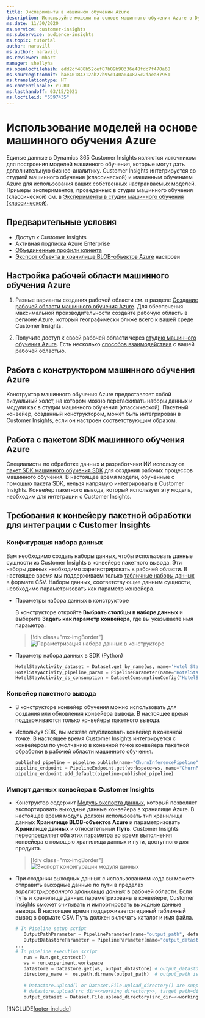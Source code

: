 ```yaml
---
title: Эксперименты в машинном обучении Azure
description: Используйте модели на основе машинного обучения Azure в Dynamics 365 Customer Insights.
ms.date: 11/30/2020
ms.service: customer-insights
ms.subservice: audience-insights
ms.topic: tutorial
author: naravill
ms.author: naravill
ms.reviewer: mhart
manager: shellyha
ms.openlocfilehash: edd2cf488b52cef87b09b90336e48fdc7f470a68
ms.sourcegitcommit: bae40184312ab27b95c140a044875c2daea37951
ms.translationtype: HT
ms.contentlocale: ru-RU
ms.lasthandoff: 03/15/2021
ms.locfileid: "5597435"
---
```

# <a name="use-azure-machine-learning-based-models"></a>Использование моделей на основе машинного обучения Azure

Единые данные в Dynamics 365 Customer Insights являются источником для построения моделей машинного обучения, которые могут дать дополнительную бизнес-аналитику. Customer Insights интегрируется со студией машинного обучения (классической) и машинным обучением Azure для использования ваших собственных настраиваемых моделей. Примеры экспериментов, проведенных в студии машинного обучения (классической) см. в [Эксперименты в студии машинного обучения (классической)](machine-learning-studio-experiments.md). 

## <a name="prerequisites"></a>Предварительные условия

- Доступ к Customer Insights
- Активная подписка Azure Enterprise
- [Объединенные профили клиента](data-unification.md)
- [Экспорт объекта в хранилище BLOB-объектов Azure](export-azure-blob-storage.md) настроен

## <a name="set-up-azure-machine-learning-workspace"></a>Настройка рабочей области машинного обучения Azure

1. Разные варианты создания рабочей области см. в разделе [Создание рабочей области машинного обучения Azure](/azure/machine-learning/concept-workspace#-create-a-workspace). Для обеспечения максимальной производительности создайте рабочую область в регионе Azure, который географически ближе всего к вашей среде Customer Insights.

1. Получите доступ к своей рабочей области через [студию машинного обучения Azure](https://ml.azure.com/). Есть несколько [способов взаимодействия](/azure/machine-learning/concept-workspace#tools-for-workspace-interaction) с вашей рабочей областью.

## <a name="work-with-azure-machine-learning-designer"></a>Работа с конструктором машинного обучения Azure

Конструктор машинного обучения Azure предоставляет собой визуальный холст, на котором можно перетаскивать наборы данных и модули как в студии машинного обучения (классической). Пакетный конвейер, созданный конструктором, может быть интегрирован в Customer Insights, если он настроен соответствующим образом. 
   
## <a name="working-with-azure-machine-learning-sdk"></a>Работа с пакетом SDK машинного обучения Azure

Специалисты по обработке данных и разработчики ИИ используют [пакет SDK машинного обучения SDK](/python/api/overview/azure/ml/?preserve-view=true&view=azure-ml-py) для создания рабочих процессов машинного обучения. В настоящее время модели, обученные с помощью пакета SDK, нельзя напрямую интегрировать в Customer Insights. Конвейер пакетного вывода, который использует эту модель, необходим для интеграции с Customer Insights.

## <a name="batch-pipeline-requirements-to-integrate-with-customer-insights"></a>Требования к конвейеру пакетной обработки для интеграции с Customer Insights

### <a name="dataset-configuration"></a>Конфигурация набора данных

Вам необходимо создать наборы данных, чтобы использовать данные сущности из Customer Insights в конвейере пакетного вывода. Эти наборы данных необходимо зарегистрировать в рабочей области. В настоящее время мы поддерживаем только [табличные наборы данных](/azure/machine-learning/how-to-create-register-datasets#tabulardataset) в формате CSV. Наборы данных, соответствующие данным сущности, необходимо параметризовать как параметр конвейера.
   
* Параметры набора данных в конструкторе
   
     В конструкторе откройте **Выбрать столбцы в наборе данных** и выберите **Задать как параметр конвейера**, где вы указываете имя параметра.

     > [!div class="mx-imgBorder"]
     > ![Параметризация набора данных в конструкторе](media/intelligence-designer-dataset-parameters.png "Параметризация набора данных в конструкторе")
   
* Параметр набора данных в SDK (Python)
   
   ```python
   HotelStayActivity_dataset = Dataset.get_by_name(ws, name='Hotel Stay Activity Data')
   HotelStayActivity_pipeline_param = PipelineParameter(name="HotelStayActivity_pipeline_param", default_value=HotelStayActivity_dataset)
   HotelStayActivity_ds_consumption = DatasetConsumptionConfig("HotelStayActivity_dataset", HotelStayActivity_pipeline_param)
   ```

### <a name="batch-inference-pipeline"></a>Конвейер пакетного вывода
  
* В конструкторе конвейер обучения можно использовать для создания или обновления конвейера вывода. В настоящее время поддерживаются только конвейеры пакетного вывода.

* Используя SDK, вы можете опубликовать конвейер в конечной точке. В настоящее время Customer Insights интегрируется с конвейером по умолчанию в конечной точке конвейера пакетной обработки в рабочей области машинного обучения.
   
   ```python
   published_pipeline = pipeline.publish(name="ChurnInferencePipeline", description="Published Churn Inference pipeline")
   pipeline_endpoint = PipelineEndpoint.get(workspace=ws, name="ChurnPipelineEndpoint") 
   pipeline_endpoint.add_default(pipeline=published_pipeline)
   ```

### <a name="import-pipeline-data-into-customer-insights"></a>Импорт данных конвейера в Customer Insights

* Конструктор содержит [Модуль экспорта данных](/azure/machine-learning/algorithm-module-reference/export-data), который позволяет экспортировать выходные данные конвейера в хранилище Azure. В настоящее время модуль должен использовать тип хранилища данных **Хранилище BLOB-объектов Azure** и параметризовать **Хранилище данных** и относительный **Путь**. Customer Insights переопределяет оба этих параметра во время выполнения конвейера с помощью хранилища данных и пути, доступного для продукта.
   > [!div class="mx-imgBorder"]
   > ![Экспорт конфигурации модуля данных](media/intelligence-designer-importdata.png "Экспорт конфигурации модуля данных")
   
* При создании выходных данных с использованием кода вы можете отправить выходные данные по пути в пределах *зарегистрированного хранилища данных* в рабочей области. Если путь и хранилище данных параметризованы в конвейере, Customer Insights сможет считывать и импортировать выходные данные вывода. В настоящее время поддерживается единый табличный вывод в формате CSV. Путь должен включать каталог и имя файла.

   ```python
   # In Pipeline setup script
      OutputPathParameter = PipelineParameter(name="output_path", default_value="HotelChurnOutput/HotelChurnOutput.csv")
      OutputDatastoreParameter = PipelineParameter(name="output_datastore", default_value="workspaceblobstore")
   ...
   # In pipeline execution script
      run = Run.get_context()
      ws = run.experiment.workspace
      datastore = Datastore.get(ws, output_datastore) # output_datastore is parameterized
      directory_name =  os.path.dirname(output_path)  # output_path is parameterized.
      
      # Datastore.upload() or Dataset.File.upload_directory() are supported methods to uplaod the data
      # datastore.upload(src_dir=<<working directory>>, target_path=directory_name, overwrite=False, show_progress=True)
      output_dataset = Dataset.File.upload_directory(src_dir=<<working directory>>, target = (datastore, directory_name)) # Remove trailing "/" from directory_name
   ```


[!INCLUDE[footer-include](../includes/footer-banner.md)]